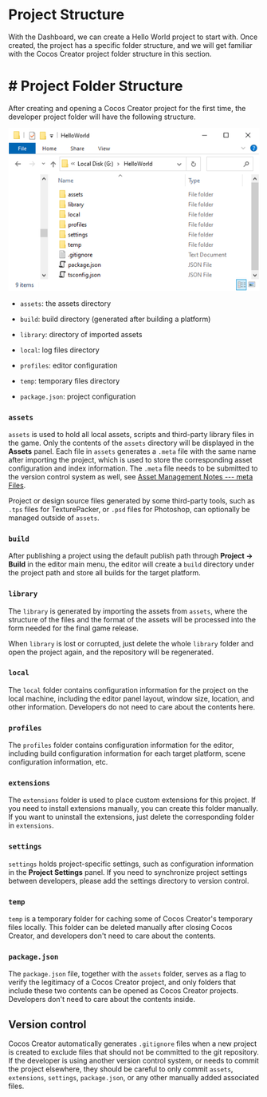 # Project Structure

With the Dashboard, we can create a Hello World project to start with. Once created, the project has a specific folder structure, and we will get familiar with the Cocos Creator project folder structure in this section.

# # Project Folder Structure

After creating and opening a Cocos Creator project for the first time, the developer project folder will have the following structure.

![project-file](index/project-file.png)

- `assets`: the assets directory

- `build`: build directory (generated after building a platform)

- `library`: directory of imported assets

- `local`: log files directory

- `profiles`: editor configuration

- `temp`: temporary files directory

- `package.json`: project configuration

### `assets`

`assets` is used to hold all local assets, scripts and third-party library files in the game. Only the contents of the `assets` directory will be displayed in the **Assets** panel. Each file in `assets` generates a `.meta` file with the same name after importing the project, which is used to store the corresponding asset configuration and index information. The `.meta` file needs to be submitted to the version control system as well, see [Asset Management Notes --- meta Files](../../advanced-topics/meta.md).

Project or design source files generated by some third-party tools, such as `.tps` files for TexturePacker, or `.psd` files for Photoshop, can optionally be managed outside of `assets`.

### `build`

After publishing a project using the default publish path through **Project -> Build** in the editor main menu, the editor will create a `build` directory under the project path and store all builds for the target platform.

### `library`

The `library` is generated by importing the assets from `assets`, where the structure of the files and the format of the assets will be processed into the form needed for the final game release.

When `library` is lost or corrupted, just delete the whole `library` folder and open the project again, and the repository will be regenerated.

### `local`

The `local` folder contains configuration information for the project on the local machine, including the editor panel layout, window size, location, and other information. Developers do not need to care about the contents here.

### `profiles`

The `profiles` folder contains configuration information for the editor, including build configuration information for each target platform, scene configuration information, etc.

### `extensions`

The `extensions` folder is used to place custom extensions for this project. If you need to install extensions manually, you can create this folder manually. If you want to uninstall the extensions, just delete the corresponding folder in `extensions`.

### `settings`

`settings` holds project-specific settings, such as configuration information in the **Project Settings** panel. If you need to synchronize project settings between developers, please add the settings directory to version control.

### `temp`

`temp` is a temporary folder for caching some of Cocos Creator's temporary files locally. This folder can be deleted manually after closing Cocos Creator, and developers don't need to care about the contents.

### `package.json`

The `package.json` file, together with the `assets` folder, serves as a flag to verify the legitimacy of a Cocos Creator project, and only folders that include these two contents can be opened as Cocos Creator projects. Developers don't need to care about the contents inside.

## Version control

Cocos Creator automatically generates `.gitignore` files when a new project is created to exclude files that should not be committed to the git repository. If the developer is using another version control system, or needs to commit the project elsewhere, they should be careful to only commit `assets`, `extensions`, `settings`, `package.json`, or any other manually added associated files.
